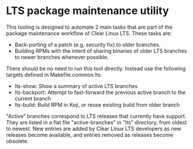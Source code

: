 # LTS package maintenance utility

This tooling is designed to automate 2 main tasks that are part of
the package maintenance workflow of Clear Linux LTS. These tasks are:
- Back-porting of a patch (e.g. security fix) to older branches.
- Building RPMs with the intent of sharing binaries of older LTS branches to
  newer branches whenever possible.

There should be no need to run this tool directly. Instead use the following
targets defined in Makefile.common.lts:
- lts-show: Show a summary of active LTS branches
- lts-backport: Attempt to fast-forward the previous active branch to the current branch
- lts-build: Build RPM in Koji, or reuse existing build from older branch

"Active" branches correspond to LTS releases that currently have support.
They are listed in a flat file "active-branches" in "lts" directory, from
oldest to newest. New entries are added by Clear Linux LTS developers as
new releases become available, and entries removed as releases become
obsolete.
